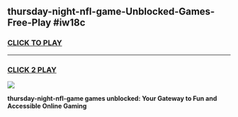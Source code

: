 
## thursday-night-nfl-game-Unblocked-Games-Free-Play #iw18c
<h3>
<a href="https://us.freeplayer.one?title=thursday-night-nfl-game&ref=9M">CLICK TO PLAY</a></h3>
<hr>

<h3>
<a href="https://us.freeplayer.one?title=thursday-night-nfl-game&ref=9M">CLICK 2 PLAY</a>
  
</h3>

<a href="https://us.freeplayer.one?title=thursday-night-nfl-game&ref=9M"><img src="https://clearcache.store/games.png"></a>


**thursday-night-nfl-game games unblocked: Your Gateway to Fun and Accessible Online Gaming**
